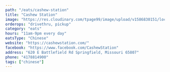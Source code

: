 ```yaml
---
path: "/eats/cashew-station"
title: "Cashew Station"
image: "https://res.cloudinary.com/tpage99/image/upload/v1586830151/local417eats/local417eatslogo.png"
orderops: "drivethru, pickup"
category: "eats"
hours: "11am-9pm every day"
eatsType: "Chinese"
website: "https://cashewstation.com/"
facebook: "https://www.facebook.com/CashewStation"
address: "620 E Battlefield Rd Springfield, Missouri 65807"
phone: "4178814900"
tags: ["chinese"]
---
```

